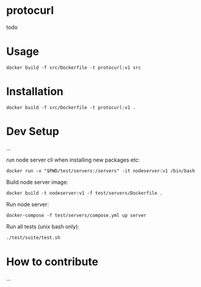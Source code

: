 # protocurl

todo

# Usage
```
docker build -f src/Dockerfile -t protocurl:v1 src
```

# Installation

```
docker build -f src/Dockerfile -t protocurl:v1 .
```

# Dev Setup

...

run node server cli when installing new packages etc:

```
docker run -v "$PWD/test/servers:/servers" -it nodeserver:v1 /bin/bash
```

Build node server image:

```
docker build -t nodeserver:v1 -f test/servers/Dockerfile .
```

Run node server:

```
docker-compose -f test/servers/compose.yml up server
```

Run all tests (unix bash only):

```bash
./test/suite/test.sh
```

# How to contribute

...